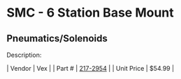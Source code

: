 # SMC - 6 Station Base Mount
## Pneumatics/Solenoids
Description: 	 

| Vendor | Vex | 
| Part # | [217-2954](http://www.vexrobotics.com/solenoids-and-manifolds.html) | 
| Unit Price | $54.99 | 
